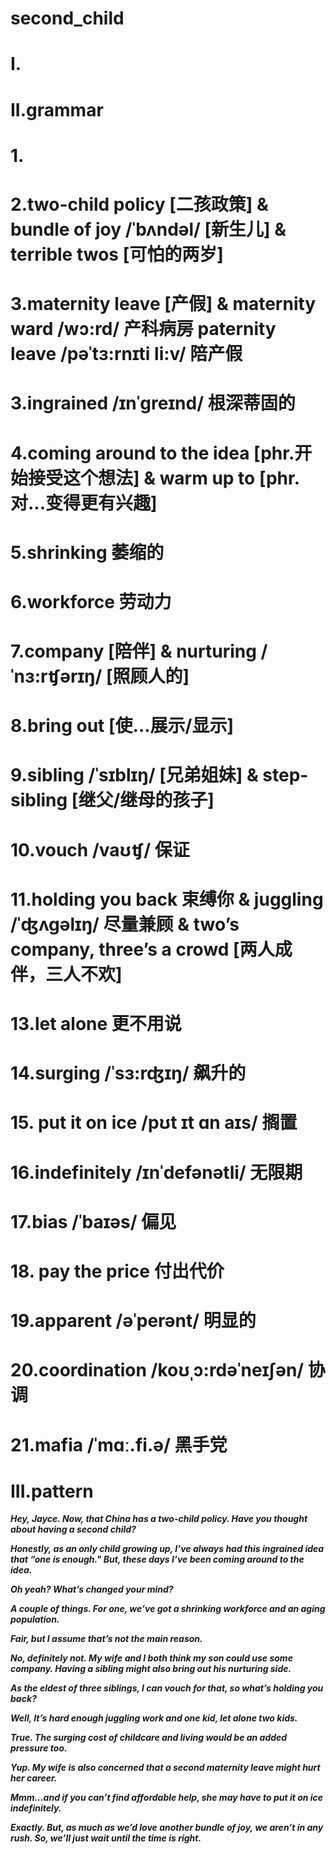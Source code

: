 # second_child
# I.






# II.grammar
# 1.




# 2.two-child policy [二孩政策] & bundle of joy /ˈbʌndəl/ [新生儿] & terrible twos [可怕的两岁]


# 3.maternity leave [产假]  & maternity ward /wɔ:rd/ 产科病房 paternity leave /pəˈtɜ:rnɪti li:v/ 陪产假

# 3.ingrained /ɪnˈgreɪnd/ 根深蒂固的 

# 4.coming around to the idea [phr.开始接受这个想法] & warm up to [phr.对...变得更有兴趣]

# 5.shrinking 萎缩的 

# 6.workforce 劳动力 

# 7.company [陪伴] & nurturing /ˈnɜ:rʧərɪŋ/ [照顾人的] 

# 8.bring out [使...展示/显示] 

# 9.sibling /ˈsɪblɪŋ/ [兄弟姐妹] & step-sibling [继父/继母的孩子]

# 10.vouch /vaʊʧ/ 保证 

# 11.holding you back 束缚你 & juggling /ˈʤʌgəlɪŋ/ 尽量兼顾 & two’s company, three’s a crowd [两人成伴，三人不欢]

# 13.let alone 更不用说 

# 14.surging /ˈsɜ:rʤɪŋ/ 飙升的 

# 15. put it on ice /pʊt ɪt ɑn aɪs/ 搁置 

# 16.indefinitely /ɪnˈdefənətli/ 无限期 

# 17.bias /ˈbaɪəs/ 偏见 

# 18. pay the price 付出代价 

# 19.apparent /əˈperənt/ 明显的  

# 20.coordination /koʊˌɔ:rdəˈneɪʃən/ 协调 

# 21.mafia /ˈmɑː.fi.ə/ 黑手党 

# III.pattern
***Hey, Jayce. Now, that China has a two-child policy. Have you thought about having a second child?***

***Honestly, as an only child growing up, I’ve always had this ingrained idea that “one is enough." But, these days I’ve been coming around to the idea.***

***Oh yeah? What’s changed your mind?***

***A couple of things. For one, we’ve got a shrinking workforce and an aging population.***

***Fair, but I assume that’s not the main reason.***

***No, definitely not. My wife and I both think my son could use some company. Having a sibling might also bring out his nurturing side.***

***As the eldest of three siblings, I can vouch for that, so what’s holding you back?***

***Well, It’s hard enough juggling work and one kid, let alone two kids.***

***True. The surging cost of childcare and living would be an added pressure too.***

***Yup. My wife is also concerned that a second maternity leave might hurt her career.***

***Mmm...and if you can’t find affordable help, she may have to put it on ice indefinitely.***

***Exactly. But, as much as we’d love another bundle of joy, we aren’t in any rush. So, we’ll just wait until the time is right.***








